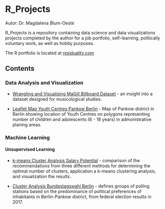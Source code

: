 # R_Projects
Autor: Dr. Magdalena Blum-Oeste

R_Projects is a repository containing data science and data visualizations projects completed by the author for a job portfolio, self-learning, politically voluntary work, as well as hobby purposes.

The R portfolio is located at [residuality.com](https://www.residuality.com/portfolio/)

## Contents

### Data Analysis and Visualization

* [Wrangling and Visualising MaGill Billboard Dataset](https://github.com/blumoestit/R_Projects/tree/master/1.%20Wrangling%20and%20Visualising%20MaGill%20Billboard%20Dataset) - an insight into a dataset designed for musicological studies.

* [Leaflet Map Youth Centres Pankow Berlin](https://github.com/blumoestit/R_Projects/tree/master/4.%20Leaflet%20Map%20Youth%20Centres%20Pankow%20Berlin) - Map of Pankow district in Berlin showing location of Youth Centres on polygons representing number of children and adolescents (6 - 18 years) in admonistrative planing areas.


### Machine Learning

#### Unsupervised Learning

* [k-means Cluster Analysis Salary Potential](https://github.com/blumoestit/R_Projects/tree/master/2.%20k-means%20Cluster%20Analysis%20Salary%20Potential) - comparison of the recommendations from three different methods for determining the optimal number of clusters, application a k-means clustering analysis, and visualization the results.

* [Cluster Analysis Bundestagswahl Berlin](https://github.com/blumoestit/R_Projects/tree/master/3.%20Cluster%20Analysis%20Bundestagswahl%20Berlin) - defines groups of polling stations based on the predominance of political preferences of inhabitants in Berlin-Pankow district, from federal election results in 2017.
